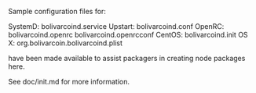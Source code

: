 Sample configuration files for:

SystemD: bolivarcoind.service
Upstart: bolivarcoind.conf
OpenRC:  bolivarcoind.openrc
         bolivarcoind.openrcconf
CentOS:  bolivarcoind.init
OS X:    org.bolivarcoin.bolivarcoind.plist

have been made available to assist packagers in creating node packages here.

See doc/init.md for more information.
